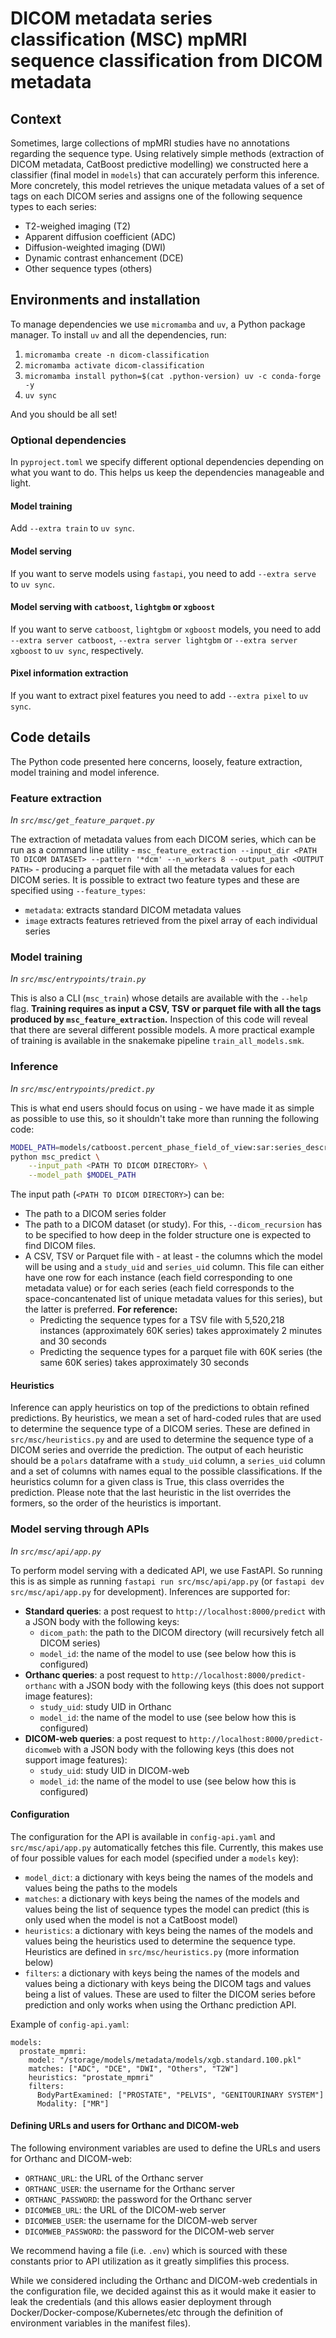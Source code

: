 # DICOM metadata series classification (MSC) mpMRI sequence classification from DICOM metadata

## Context

Sometimes, large collections of mpMRI studies have no annotations regarding the sequence type. Using relatively simple methods (extraction of DICOM metadata, CatBoost predictive modelling) we constructed here a classifier (final model in `models`) that can accurately perform this inference. More concretely, this model retrieves the unique metadata values of a set of tags on each DICOM series and assigns one of the following sequence types to each series:

* T2-weighed imaging (T2)
* Apparent diffusion coefficient (ADC)
* Diffusion-weighted imaging (DWI)
* Dynamic contrast enhancement (DCE)
* Other sequence types (others)

## Environments and installation

To manage dependencies we use `micromamba` and `uv`, a Python package manager. To install `uv` and all the dependencies, run:

1. `micromamba create -n dicom-classification`
2. `micromamba activate dicom-classification`
3. `micromamba install python=$(cat .python-version) uv -c conda-forge -y`
4. `uv sync`

And you should be all set!

### Optional dependencies

In `pyproject.toml` we specify different optional dependencies depending on what you want to do. This helps us keep the dependencies manageable and light.

#### Model training 

Add `--extra train` to `uv sync`.

#### Model serving

If you want to serve models using `fastapi`, you need to add `--extra serve` to `uv sync`.

#### Model serving with `catboost`, `lightgbm` or `xgboost`

If you want to serve `catboost`, `lightgbm` or `xgboost` models, you need to add `--extra server catboost`, `--extra server lightgbm` or `--extra server xgboost` to `uv sync`, respectively.

#### Pixel information extraction

If you want to extract pixel features you need to add `--extra pixel` to `uv sync`.


## Code details

The Python code presented here concerns, loosely, feature extraction, model training and model inference.

### Feature extraction

*In `src/msc/get_feature_parquet.py`*

The extraction of metadata values from each DICOM series, which can be run as a command line utility - `msc_feature_extraction --input_dir <PATH TO DICOM DATASET> --pattern '*dcm' --n_workers 8 --output_path <OUTPUT PATH>` - producing a parquet file with all the metadata values for each DICOM series. It is possible to extract two feature types and these are specified using `--feature_types`:

* `metadata`: extracts standard DICOM metadata values
* `image` extracts features retrieved from the pixel array of each individual series

### Model training

*In `src/msc/entrypoints/train.py`*

This is also a CLI (`msc_train`) whose details are available with the `--help` flag. **Training requires as input a CSV, TSV or parquet file with all the tags produced by `msc_feature_extraction`.** Inspection of this code will reveal that there are several different possible models. A more practical example of training is available in the snakemake pipeline `train_all_models.smk`.

### Inference

*In `src/msc/entrypoints/predict.py`*

This is what end users should focus on using - we have made it as simple as possible to use this, so it shouldn't take more than running the following code:

```bash
MODEL_PATH=models/catboost.percent_phase_field_of_view:sar:series_description.pkl
python msc_predict \
    --input_path <PATH TO DICOM DIRECTORY> \
    --model_path $MODEL_PATH
```

The input path (`<PATH TO DICOM DIRECTORY>`) can be:
* The path to a DICOM series folder
* The path to a DICOM dataset (or study). For this, `--dicom_recursion` has to be specified to how deep in the folder structure one is expected to find DICOM files.
* A CSV, TSV or Parquet file with - at least - the columns which the model will be using and a `study_uid` and `series_uid` column. This file can either have one row for each instance (each field corresponding to one metadata value) or for each series (each field corresponds to the space-concantenated list of unique metadata values for this series), but the latter is preferred. **For reference:**
    * Predicting the sequence types for a TSV file with 5,520,218 instances (approximately 60K series) takes approximately 2 minutes and 30 seconds
    * Predicting the sequence types for a parquet file with 60K series (the same 60K series) takes approximately 30 seconds

#### Heuristics

Inference can apply heuristics on top of the predictions to obtain refined predictions. By heuristics, we mean a set of hard-coded rules that are used to determine the sequence type of a DICOM series. These are defined in `src/msc/heuristics.py` and are used to determine the sequence type of a DICOM series and override the prediction. The output of each heuristic should be a `polars` dataframe with a `study_uid` column, a `series_uid` column and a set of columns with names equal to the possible classifications. If the heuristics column for a given class is True, this class overrides the prediction. Please note that the last heuristic in the list overrides the formers, so the order of the heuristics is important.

### Model serving through APIs

*In `src/msc/api/app.py`*

To perform model serving with a dedicated API, we use FastAPI. So running this is as simple as running `fastapi run src/msc/api/app.py` (or `fastapi dev src/msc/api/app.py` for development). Inferences are supported for:

* **Standard queries**: a post request to `http://localhost:8000/predict` with a JSON body with the following keys:
    * `dicom_path`: the path to the DICOM directory (will recursively fetch all DICOM series)
    * `model_id`: the name of the model to use (see below how this is configured)
* **Orthanc queries**: a post request to `http://localhost:8000/predict-orthanc` with a JSON body with the following keys (this does not support image features):
    * `study_uid`: study UID in Orthanc
    * `model_id`: the name of the model to use (see below how this is configured)
* **DICOM-web queries**: a post request to `http://localhost:8000/predict-dicomweb` with a JSON body with the following keys (this does not support image features):
    * `study_uid`: study UID in DICOM-web
    * `model_id`: the name of the model to use (see below how this is configured)

#### Configuration

The configuration for the API is available in `config-api.yaml` and `src/msc/api/app.py` automatically fetches this file. Currently, this makes use of four possible values for each model (specified under a `models` key):

* `model_dict`: a dictionary with keys being the names of the models and values being the paths to the models
* `matches`: a dictionary with keys being the names of the models and values being the list of sequence types the model can predict (this is only used when the model is not a CatBoost model)
* `heuristics`: a dictionary with keys being the names of the models and values being the heuristics used to determine the sequence type. Heuristics are defined in `src/msc/heuristics.py` (more information below)
* `filters`: a dictionary with keys being the names of the models and values being a dictionary with keys being the DICOM tags and values being a list of values. These are used to filter the DICOM series before prediction and only works when using the Orthanc prediction API.

Example of `config-api.yaml`: 

```
models:
  prostate_mpmri:
    model: "/storage/models/metadata/models/xgb.standard.100.pkl"
    matches: ["ADC", "DCE", "DWI", "Others", "T2W"]
    heuristics: "prostate_mpmri"
    filters:
      BodyPartExamined: ["PROSTATE", "PELVIS", "GENITOURINARY SYSTEM"]
      Modality: ["MR"]
```

#### Defining URLs and users for Orthanc and DICOM-web

The following environment variables are used to define the URLs and users for Orthanc and DICOM-web:

* `ORTHANC_URL`: the URL of the Orthanc server
* `ORTHANC_USER`: the username for the Orthanc server
* `ORTHANC_PASSWORD`: the password for the Orthanc server
* `DICOMWEB_URL`: the URL of the DICOM-web server
* `DICOMWEB_USER`: the username for the DICOM-web server
* `DICOMWEB_PASSWORD`: the password for the DICOM-web server

We recommend having a file (i.e. `.env`) which is sourced with these constants prior to API utilization as it greatly simplifies this process.

While we considered including the Orthanc and DICOM-web credentials in the configuration file, we decided against this as it would make it easier to leak the credentials (and this allows easier deployment through Docker/Docker-compose/Kubernetes/etc through the definition of environment variables in the manifest files).
